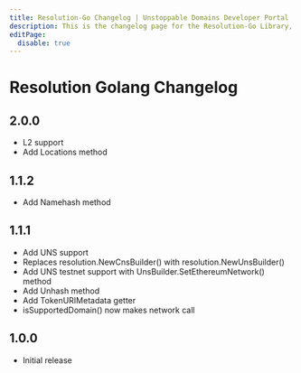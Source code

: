 ```yaml
---
title: Resolution-Go Changelog | Unstoppable Domains Developer Portal
description: This is the changelog page for the Resolution-Go Library, Unstoppable Domains.
editPage:
  disable: true
---
```


# Resolution Golang Changelog

## 2.0.0

- L2 support
- Add Locations method

## 1.1.2

- Add Namehash method

## 1.1.1

- Add UNS support
- Replaces resolution.NewCnsBuilder() with resolution.NewUnsBuilder()
- Add UNS testnet support with UnsBuilder.SetEthereumNetwork() method
- Add Unhash method
- Add TokenURIMetadata getter
- isSupportedDomain() now makes network call

## 1.0.0

- Initial release
